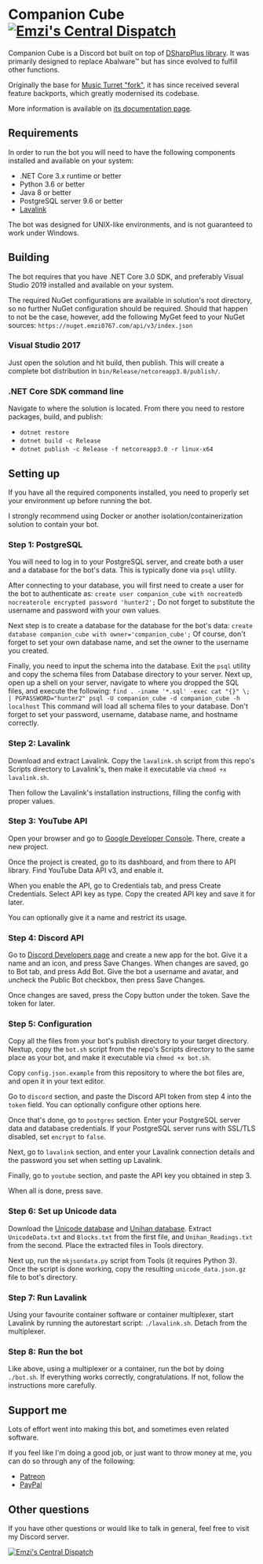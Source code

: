 # Companion Cube [![Emzi's Central Dispatch](https://discordapp.com/api/guilds/207879549394878464/widget.png)](https://discord.gg/rGKrJDR)
Companion Cube is a Discord bot built on top of [DSharpPlus library](https://github.com/DSharpPlus/DSharpPlus). 
It was primarily designed to replace Abalware™ but has since evolved to 
fulfill other functions.

Originally the base for [Music Turret "fork"](https://github.com/Emzi0767/Discord-Music-Turret-Bot), 
it has since received several feature backports, which greatly modernised its 
codebase.

More information is available on [its documentation page](https://emzi0767.com/#!/discord/companion-cube).

## Requirements
In order to run the bot you will need to have the following components 
installed and available on your system:
- .NET Core 3.x runtime or better
- Python 3.6 or better
- Java 8 or better
- PostgreSQL server 9.6 or better
- [Lavalink](https://github.com/Frederikam/Lavalink)

The bot was designed for UNIX-like environments, and is not guaranteed to work 
under Windows.

## Building
The bot requires that you have .NET Core 3.0 SDK, and preferably Visual Studio 
2019 installed and available on your system.

The required NuGet configurations are available in solution's root directory, 
so no further NuGet configuration should be required. Should that happen to not 
be the case, however, add the following MyGet feed to your NuGet sources:
`https://nuget.emzi0767.com/api/v3/index.json`

### Visual Studio 2017
Just open the solution and hit build, then publish. This will create a complete 
bot distribution in `bin/Release/netcoreapp3.0/publish/`.

### .NET Core SDK command line
Navigate to where the solution is located. From there you need to restore 
packages, build, and publish:
- `dotnet restore`
- `dotnet build -c Release`
- `dotnet publish -c Release -f netcoreapp3.0 -r linux-x64`

## Setting up
If you have all the required components installed, you need to properly set 
your environment up before running the bot.

I strongly recommend using Docker or another isolation/containerization 
solution to contain your bot.

### Step 1: PostgreSQL
You will need to log in to your PostgreSQL server, and create both a user and 
a database for the bot's data. This is typically done via `psql` utility.

After connecting to your database, you will first need to create a user for the 
bot to authenticate as:
`create user companion_cube with nocreatedb nocreaterole encrypted password 'hunter2';`
Do not forget to substitute the username and password with your own values.

Next step is to create a database for the database for the bot's data:
`create database companion_cube with owner='companion_cube';` Of course, don't 
forget to set your own database name, and set the owner to the username you 
created.

Finally, you need to input the schema into the database. Exit the `psql` 
utility and copy the schema files from Database directory to your server. Next 
up, open up a shell on your server, navigate to where you dropped the SQL 
files, and execute the following:
`find . -iname '*.sql' -exec cat "{}" \; | PGPASSWORD="hunter2" psql -U companion_cube -d companion_cube -h localhost`
This command will load all schema files to your database. Don't forget to set 
your password, username, database name, and hostname correctly.

### Step 2: Lavalink
Download and extract Lavalink. Copy the `lavalink.sh` script from this repo's 
Scripts directory to Lavalink's, then make it executable via 
`chmod +x lavalink.sh`.

Then follow the Lavalink's installation instructions, filling the config with 
proper values.

### Step 3: YouTube API
Open your browser and go to [Google Developer Console](https://console.developers.google.com/). 
There, create a new project. 

Once the project is created, go to its dashboard, and from there to API 
library. Find YouTube Data API v3, and enable it. 

When you enable the API, go to Credentials tab, and press Create Credentials.
Select API key as type. Copy the created API key and save it for later.

You can optionally give it a name and restrict its usage.

### Step 4: Discord API
Go to [Discord Developers page](https://discordapp.com/developers/applications/) 
and create a new app for the bot. Give it a name and an icon, and press Save 
Changes. When changes are saved, go to Bot tab, and press Add Bot. Give the bot 
a username and avatar, and uncheck the Public Bot checkbox, then press Save 
Changes.

Once changes are saved, press the Copy button under the token. Save the token 
for later.

### Step 5: Configuration
Copy all the files from your bot's publish directory to your target directory. 
Nextup, copy the `bot.sh` script from the repo's Scripts directory to the same 
place as your bot, and make it executable via `chmod +x bot.sh`.

Copy `config.json.example` from this repository to where the bot files are, and 
open it in your text editor.

Go to `discord` section, and paste the Discord API token from step 4 into the 
`token` field. You can optionally configure other options here. 

Once that's done, go to `postgres` section. Enter your PostgreSQL server data 
and database credentials. If your PostgreSQL server runs with SSL/TLS disabled, 
set `encrypt` to `false`.

Next, go to `lavalink` section, and enter your Lavalink connection details and 
the password you set when setting up Lavalink.

Finally, go to `youtube` section, and paste the API key you obtained in step 3.

When all is done, press save.

### Step 6: Set up Unicode data
Download the [Unicode database](https://unicode.org/Public/10.0.0/ucd/UCD.zip) and 
[Unihan database](https://unicode.org/Public/10.0.0/ucd/Unihan.zip). Extract 
`UnicodeData.txt` and `Blocks.txt` from the first file, and 
`Unihan_Readings.txt` from the second. Place the extracted files in Tools 
directory.

Next up, run the `mkjsondata.py` script from Tools (it requires Python 3). 
Once the script is done working, copy the resulting `unicode_data.json.gz` file
to bot's directory.

### Step 7: Run Lavalink
Using your favourite container software or container multiplexer, start 
Lavalink by running the autorestart script: `./lavalink.sh`. Detach from the 
multiplexer.

### Step 8: Run the bot
Like above, using a multiplexer or a container, run the bot by doing 
`./bot.sh`. If everything works correctly, congratulations. If not, follow the 
instructions more carefully.

## Support me
Lots of effort went into making this bot, and sometimes even related software.

If you feel like I'm doing a good job, or just want to throw money at me, you 
can do so through any of the following:
- [Patreon](https://www.patreon.com/emzi0767)
- [PayPal](https://paypal.me/Emzi0767/5USD)

## Other questions
If you have other questions or would like to talk in general, feel free to 
visit my Discord server.

[![Emzi's Central Dispatch](https://discordapp.com/api/guilds/207879549394878464/embed.png?style=banner1)](https://discord.gg/rGKrJDR)
